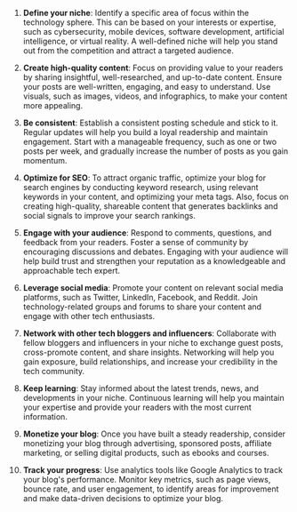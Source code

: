 1. **Define your niche**: Identify a specific area of focus within the technology sphere. This can be based on your interests or expertise, such as cybersecurity, mobile devices, software development, artificial intelligence, or virtual reality. A well-defined niche will help you stand out from the competition and attract a targeted audience.

2. **Create high-quality content**: Focus on providing value to your readers by sharing insightful, well-researched, and up-to-date content. Ensure your posts are well-written, engaging, and easy to understand. Use visuals, such as images, videos, and infographics, to make your content more appealing.

3. **Be consistent**: Establish a consistent posting schedule and stick to it. Regular updates will help you build a loyal readership and maintain engagement. Start with a manageable frequency, such as one or two posts per week, and gradually increase the number of posts as you gain momentum.

4. **Optimize for SEO**: To attract organic traffic, optimize your blog for search engines by conducting keyword research, using relevant keywords in your content, and optimizing your meta tags. Also, focus on creating high-quality, shareable content that generates backlinks and social signals to improve your search rankings.

5. **Engage with your audience**: Respond to comments, questions, and feedback from your readers. Foster a sense of community by encouraging discussions and debates. Engaging with your audience will help build trust and strengthen your reputation as a knowledgeable and approachable tech expert.

6. **Leverage social media**: Promote your content on relevant social media platforms, such as Twitter, LinkedIn, Facebook, and Reddit. Join technology-related groups and forums to share your content and engage with other tech enthusiasts.

7. **Network with other tech bloggers and influencers**: Collaborate with fellow bloggers and influencers in your niche to exchange guest posts, cross-promote content, and share insights. Networking will help you gain exposure, build relationships, and increase your credibility in the tech community.

8. **Keep learning**: Stay informed about the latest trends, news, and developments in your niche. Continuous learning will help you maintain your expertise and provide your readers with the most current information.

9. **Monetize your blog**: Once you have built a steady readership, consider monetizing your blog through advertising, sponsored posts, affiliate marketing, or selling digital products, such as ebooks and courses.

10. **Track your progress**: Use analytics tools like Google Analytics to track your blog's performance. Monitor key metrics, such as page views, bounce rate, and user engagement, to identify areas for improvement and make data-driven decisions to optimize your blog.
